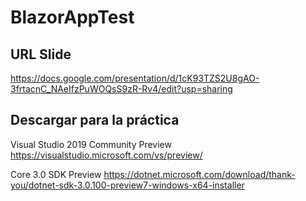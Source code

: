 # BlazorAppTest

## URL Slide
https://docs.google.com/presentation/d/1cK93TZS2U8gAO-3frtacnC_NAeIfzPuWOQsS9zR-Rv4/edit?usp=sharing
 
## Descargar para la práctica 

Visual Studio 2019 Community Preview
https://visualstudio.microsoft.com/vs/preview/

Core 3.0 SDK Preview
https://dotnet.microsoft.com/download/thank-you/dotnet-sdk-3.0.100-preview7-windows-x64-installer

